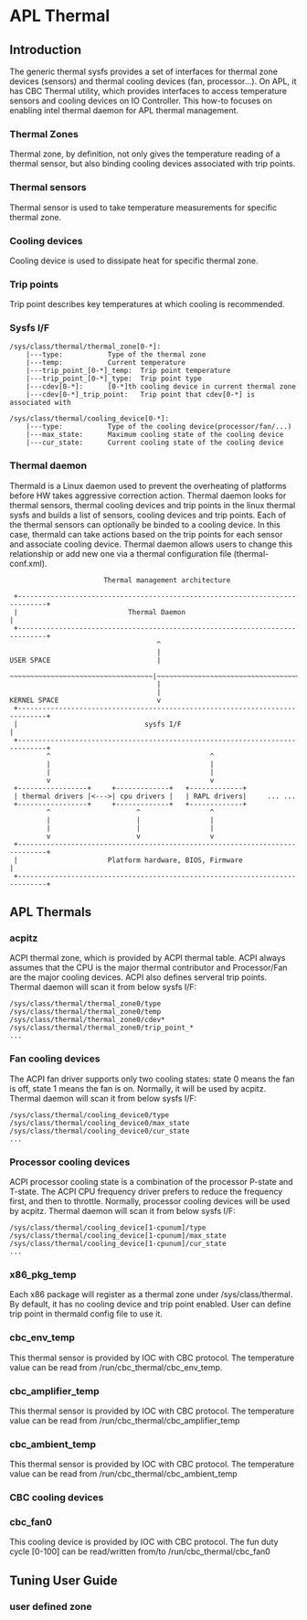 # APL Thermal

## Introduction
The generic thermal sysfs provides a set of interfaces for thermal zone devices (sensors) and thermal cooling devices (fan, processor...).
On APL, it has CBC Thermal utility, which provides interfaces to access temperature sensors and cooling devices on IO Controller.
This how-to focuses on enabling intel thermal daemon for APL thermal management.

### Thermal Zones
Thermal zone, by definition, not only gives the temperature reading of a thermal sensor, but also binding cooling devices associated with trip points.
### Thermal sensors
Thermal sensor is used to take temperature measurements for specific thermal zone.
### Cooling devices
Cooling device is used to dissipate heat for specific thermal zone.
### Trip points
Trip point describes key temperatures at which cooling is recommended.
### Sysfs I/F
```
/sys/class/thermal/thermal_zone[0-*]:
    |---type:			Type of the thermal zone
    |---temp:			Current temperature
    |---trip_point_[0-*]_temp:	Trip point temperature
    |---trip_point_[0-*]_type:	Trip point type
    |---cdev[0-*]:		[0-*]th cooling device in current thermal zone
    |---cdev[0-*]_trip_point:	Trip point that cdev[0-*] is associated with

/sys/class/thermal/cooling_device[0-*]:
    |---type:			Type of the cooling device(processor/fan/...)
    |---max_state:		Maximum cooling state of the cooling device
    |---cur_state:		Current cooling state of the cooling device
```
### Thermal daemon
Thermald is a Linux daemon used to prevent the overheating of platforms before HW takes aggressive correction action.
Thermal daemon looks for thermal sensors, thermal cooling devices and trip points in the linux thermal sysfs and builds a list of sensors, cooling devices and trip points. Each of the thermal sensors can optionally be binded to a cooling device. In this case, thermald can take actions based on the trip points for each sensor and associate cooling device.
Thermal daemon allows users to change this relationship or add new one via a thermal configuration file (thermal-conf.xml).

```
                       Thermal management architecture

 +-----------------------------------------------------------------------------+
 |                           Thermal Daemon                                    |
 +-----------------------------------------------------------------------------+
                                    ^
                                    |
USER SPACE                          |
 ~~~~~~~~~~~~~~~~~~~~~~~~~~~~~~~~~~~|~~~~~~~~~~~~~~~~~~~~~~~~~~~~~~~~~~~~~~~~~~
                                    |
                                    |
KERNEL SPACE                        v
 +-----------------------------------------------------------------------------+
 |                               sysfs I/F                                     |
 +-----------------------------------------------------------------------------+
         ^                                       ^
         |                                       |
         |                                       |
         v                                       v
 +-----------------+     +-------------+   +-------------+
 | thermal drivers |<--->| cpu drivers |   | RAPL drivers|     ... ...
 +-----------------+     +-------------+   +-------------+
         ^                     ^                 ^
         |                     |                 |
         |                     |                 |
         v                     v                 v
 +-----------------------------------------------------------------------------+
 |                      Platform hardware, BIOS, Firmware                      |
 +-----------------------------------------------------------------------------+
```

## APL Thermals
### acpitz
ACPI thermal zone, which is provided by ACPI thermal table. ACPI always assumes that the CPU is the major thermal contributor and Processor/Fan are the major cooling devices. ACPI also defines serveral trip points. Thermal daemon will scan it from below sysfs I/F:

```
/sys/class/thermal/thermal_zone0/type
/sys/class/thermal/thermal_zone0/temp
/sys/class/thermal/thermal_zone0/cdev*
/sys/class/thermal/thermal_zone0/trip_point_*
...
```
### Fan cooling devices
The ACPI fan driver supports only two cooling states: state 0 means the fan is off, state 1 means the fan is on. Normally, it will be used by acpitz. Thermal daemon will scan it from below sysfs I/F:
```
/sys/class/thermal/cooling_device0/type
/sys/class/thermal/cooling_device0/max_state
/sys/class/thermal/cooling_device0/cur_state
...
```
### Processor cooling devices
ACPI processor cooling state is a combination of the processor P-state and T-state. The ACPI CPU frequency driver prefers to reduce the frequency first, and then to throttle. Normally, processor cooling devices will be used by acpitz. Thermal daemon will scan it from below sysfs I/F:
```
/sys/class/thermal/cooling_device[1-cpunum]/type
/sys/class/thermal/cooling_device[1-cpunum]/max_state
/sys/class/thermal/cooling_device[1-cpunum]/cur_state
...
```
### x86_pkg_temp
Each x86 package will register as a thermal zone under /sys/class/thermal. By default, it has no cooling device and trip point enabled. User can define trip point in thermald config file to use it.
### cbc_env_temp
This thermal sensor is provided by IOC with CBC protocol. The temperature value can be read from /run/cbc_thermal/cbc_env_temp.
### cbc_amplifier_temp
This thermal sensor is provided by IOC with CBC protocol. The temperature value can be read from /run/cbc_thermal/cbc_amplifier_temp
### cbc_ambient_temp
This thermal sensor is provided by IOC with CBC protocol. The temperature value can be read from /run/cbc_thermal/cbc_ambient_temp
### CBC cooling devices
### cbc_fan0
This cooling device is provided by IOC with CBC protocol. The fun duty cycle [0-100] can be read/written from/to /run/cbc_thermal/cbc_fan0
## Tuning User Guide
### user defined zone

